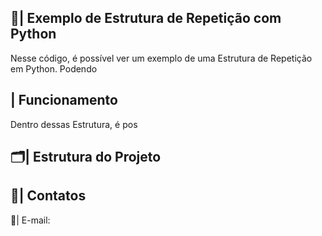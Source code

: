  ## 📑| Exemplo de Estrutura de Repetição com Python 

   Nesse código, é possível ver um exemplo de uma Estrutura de Repetição em Python. Podendo 

 ## | Funcionamento
 
  Dentro dessas Estrutura, é pos
 
 ## 🗂️| Estrutura do Projeto



 ## 📱| Contatos

   📩| E-mail: 
 
